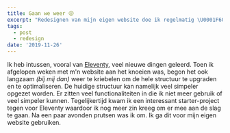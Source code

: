 ```yaml
---
title: Gaan we weer 😛
excerpt: "Redesignen van mijn eigen website doe ik regelmatig \U0001F601. Het gaat me dan eigenlijk niet eens om het resultaat. Het proces om met nieuwe technieken te experimenteren is leuk en leerzaam. In april heb ik mijn website overgezet naar Netlify en gebruik ik <a href=\"https://www.11ty.io/\">Eleventy</a> als static site generator. <strong>Dit werkt super!</strong>"
tags:
  - post
  - redesign
date: '2019-11-26'
---
```

Ik heb intussen, vooral van [Eleventy](https://www.11ty.io/), veel nieuwe dingen geleerd. Toen ik afgelopen weken met m'n website aan het knoeien was, begon het ook langzaam _(bij mij dan)_ weer te kriebelen om de hele structuur te upgraden en te optimaliseren. De huidige structuur kan namelijk veel simpeler opgezet worden. Er zitten veel functionaliteiten in die ik niet meer gebruik of veel simpeler kunnen. Tegelijkertijd kwam ik een interessant starter-project tegen voor Eleventy waardoor ik nog meer zin kreeg om er mee aan de slag te gaan. Na een paar avonden prutsen was ik om. Ik ga dit voor mijn eigen website gebruiken.
